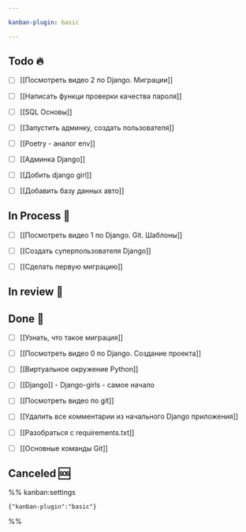 ```yaml
---

kanban-plugin: basic

---
```


## Todo 🔥

- [ ] [[Посмотреть видео 2 по Django. Миграции]]
- [ ] [[Написать функци проверки качества пароля]]
- [ ] [[SQL Основы]]
- [ ] [[Запустить админку, создать пользователя]]
- [ ] [[Poetry - аналог env]]
- [ ] [[Админка Django]]
- [ ] [[Добить django girl]]
- [ ] [[Добавить базу данных авто]]


## In Process 🍉

- [ ] [[Посмотреть видео 1 по Django. Git. Шаблоны]]
- [ ] [[Создать суперпользователя Django]]
- [ ] [[Сделать первую миграцию]]


## In review 🥇



## Done 🤽

- [ ] [[Узнать, что такое миграция]]
- [ ] [[Посмотреть видео 0 по Django. Создание проекта]]
- [ ] [[Виртуальное окружение Python]]
- [ ] [[Django]] - Django-girls - самое начало
- [ ] [[Посмотреть видео по git]]
- [ ] [[Удалить все комментарии из начального Django приложения]]
- [ ] [[Разобраться с requirements.txt]]
- [ ] [[Основные команды Git]]


## Canceled 🆘





%% kanban:settings
```
{"kanban-plugin":"basic"}
```
%%